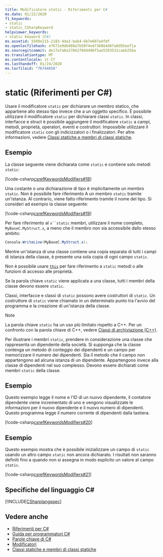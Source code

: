 ```yaml
---
title: Modificatore static - Riferimenti per C#
ms.date: 01/22/2020
f1_keywords:
- static
- static_CSharpKeyword
helpviewer_keywords:
- static keyword [C#]
ms.assetid: 5509e215-2183-4da3-bab4-6b7e607a4fdf
ms.openlocfilehash: e7671e9db488a7b50f4ed736864d6fa8d95eef1a
ms.sourcegitcommit: de17a7a0a37042f0d4406f5ae5393531caeb25ba
ms.translationtype: MT
ms.contentlocale: it-IT
ms.lasthandoff: 01/24/2020
ms.locfileid: "76744656"
---
```

# <a name="static-c-reference"></a>static (Riferimenti per C#)

Usare il modificatore `static` per dichiarare un membro statico, che appartiene allo stesso tipo invece che a un oggetto specifico. È possibile utilizzare il modificatore `static` per dichiarare classi `static`. In classi, interfacce e struct è possibile aggiungere il modificatore `static` a campi, metodi, proprietà, operatori, eventi e costruttori. Impossibile utilizzare il modificatore `static` con gli indicizzatori o i finalizzatori. Per altre informazioni, vedere [Classi statiche e membri di classi statiche](../../programming-guide/classes-and-structs/static-classes-and-static-class-members.md).

## <a name="example"></a>Esempio

La classe seguente viene dichiarata come `static` e contiene solo metodi `static`:

[!code-csharp[csrefKeywordsModifiers#18](~/samples/snippets/csharp/VS_Snippets_VBCSharp/csrefKeywordsModifiers/CS/csrefKeywordsModifiers.cs#18)]

Una costante o una dichiarazione di tipo è implicitamente un membro `static`. Non è possibile fare riferimento A un membro `static` tramite un'istanza. Al contrario, viene fatto riferimento tramite il nome del tipo. Si consideri ad esempio la classe seguente:

[!code-csharp[csrefKeywordsModifiers#19](~/samples/snippets/csharp/VS_Snippets_VBCSharp/csrefKeywordsModifiers/CS/csrefKeywordsModifiers.cs#19)]

Per fare riferimento al `x``static` membri, utilizzare il nome completo, `MyBaseC.MyStruct.x`, a meno che il membro non sia accessibile dallo stesso ambito:

```csharp
Console.WriteLine(MyBaseC.MyStruct.x);
```

Mentre un'istanza di una classe contiene una copia separata di tutti i campi di istanza della classe, è presente una sola copia di ogni campo `static`.

Non è possibile usare [`this`](this.md) per fare riferimento a `static` metodi o alle funzioni di accesso alle proprietà.

Se la parola chiave `static` viene applicata a una classe, tutti i membri della classe devono essere `static`.

Classi, interfacce e classi di `static` possono avere costruttori di `static`. Un costruttore di `static` viene chiamato in un determinato punto tra l'avvio del programma e la creazione di un'istanza della classe.

> [!NOTE]
> La parola chiave `static` ha un uso più limitato rispetto a C++. Per un confronto con la parola chiave di C++, vedere [Classi di archiviazione (C++)](/cpp/cpp/storage-classes-cpp#static).

Per illustrare i membri `static`, prendere in considerazione una classe che rappresenta un dipendente della società. Si supponga che la classe contenga un metodo di conteggio dei dipendenti e un campo per memorizzare il numero dei dipendenti. Sia il metodo che il campo non appartengono ad alcuna istanza di un dipendente. Appartengono invece alla classe di dipendenti nel suo complesso. Devono essere dichiarati come membri `static` della classe.

## <a name="example"></a>Esempio

Questo esempio legge il nome e l'ID di un nuovo dipendente, il contatore dipendente viene incrementato di uno e vengono visualizzate le informazioni per il nuovo dipendente e il nuovo numero di dipendenti. Questo programma legge il numero corrente di dipendenti dalla tastiera.

[!code-csharp[csrefKeywordsModifiers#20](~/samples/snippets/csharp/VS_Snippets_VBCSharp/csrefKeywordsModifiers/CS/csrefKeywordsModifiers.cs#20)]  

## <a name="example"></a>Esempio

Questo esempio mostra che è possibile inizializzare un campo di `static` usando un altro campo `static` non ancora dichiarato. I risultati non saranno definiti fino a quando non si assegna in modo esplicito un valore al campo `static`.

[!code-csharp[csrefKeywordsModifiers#21](~/samples/snippets/csharp/VS_Snippets_VBCSharp/csrefKeywordsModifiers/CS/csrefKeywordsModifiers.cs#21)]  

## <a name="c-language-specification"></a>Specifiche del linguaggio C#

[!INCLUDE[CSharplangspec](~/includes/csharplangspec-md.md)]

## <a name="see-also"></a>Vedere anche

- [Riferimenti per C#](../index.md)
- [Guida per programmatori C#](../../programming-guide/index.md)
- [Parole chiave di C#](index.md)
- [Modificatori](index.md)
- [Classi statiche e membri di classi statiche](../../programming-guide/classes-and-structs/static-classes-and-static-class-members.md)
